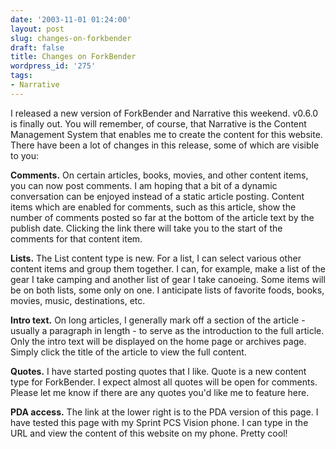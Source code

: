 ```yaml
---
date: '2003-11-01 01:24:00'
layout: post
slug: changes-on-forkbender
draft: false
title: Changes on ForkBender
wordpress_id: '275'
tags:
- Narrative
---
```


I released a new version of ForkBender and Narrative this weekend. v0.6.0 is finally out. You will remember, of course, that Narrative is the Content Management System that enables me to create the content for this website. There have been a lot of changes in this release, some of which are visible to you:  

  

**Comments.** On certain articles, books, movies, and other content items, you can now post comments. I am hoping that a bit of a dynamic conversation can be enjoyed instead of a static article posting. Content items which are enabled for comments, such as this article, show the number of comments posted so far at the bottom of the article text by the publish date. Clicking the link there will take you to the start of the comments for that content item.  

  

**Lists.** The List content type is new. For a list, I can select various other content items and group them together. I can, for example, make a list of the gear I take camping and another list of gear I take canoeing. Some items will be on both lists, some only on one. I anticipate lists of favorite foods, books, movies, music, destinations, etc.  

  

**Intro text.** On long articles, I generally mark off a section of the article - usually a paragraph in length - to serve as the introduction to the full article. Only the intro text will be displayed on the home page or archives page. Simply click the title of the article to view the full content.  

  

**Quotes.** I have started posting quotes that I like. Quote is a new content type for ForkBender. I expect almost all quotes will be open for comments. Please let me know if there are any quotes you'd like me to feature here.  

  

**PDA access.** The link at the lower right is to the PDA version of this page. I have tested this page with my Sprint PCS Vision phone. I can type in the URL and view the content of this website on my phone. Pretty cool!  


